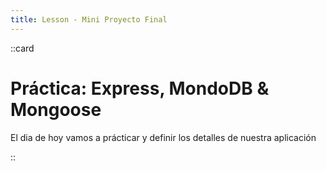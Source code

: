 ```yaml
---
title: Lesson - Mini Proyecto Final
---
```


::card
# Práctica: Express, MondoDB & Mongoose

El dia de hoy vamos a prácticar y definir los detalles de nuestra aplicación

::